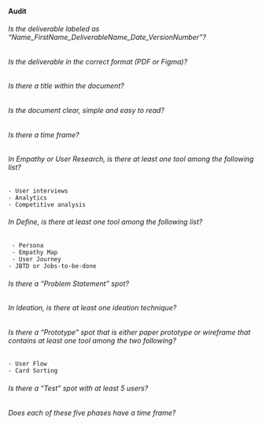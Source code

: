 #### Audit

###### Is the deliverable labeled as “Name_FirstName_DeliverableName_Date_VersionNumber”?
###### Is the deliverable in the correct format (PDF or Figma)?
###### Is there a title within the document?
###### Is the document clear, simple and easy to read?
###### Is there a time frame?
###### In Empathy or User Research, is there at least one tool among the following list?
    - User interviews
    - Analytics
    - Competitive analysis
###### In Define, is there at least one tool among the following list?
     - Persona
     - Empathy Map
     - User Journey
    - JBTD or Jobs-to-be-done
###### Is there a “Problem Statement” spot?
###### In Ideation, is there at least one ideation technique?
###### Is there a “Prototype” spot that is either paper prototype or wireframe that contains at least one tool among the two following?
    - User Flow
    - Card Sorting
###### Is there a “Test” spot with at least 5 users?
###### Does each of these five phases have a time frame?